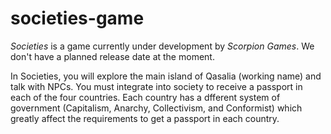 # societies-game

*Societies* is a game currently under development by *Scorpion Games*. We don't have 
a planned release date at the moment.

In Societies, you will explore the main island of Qasalia (working name) and 
talk with NPCs. You must integrate into society to receive a passport in each of 
the four countries. Each country has a dfferent system of government 
(Capitalism, Anarchy, Collectivism, and Conformist) which greatly affect the 
requirements to get a passport in each country. 


